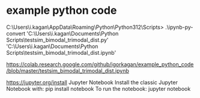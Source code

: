 # example python code

C:\Users\i.kagan\AppData\Roaming\Python\Python312\Scripts> .\ipynb-py-convert 'C:\Users\i.kagan\Documents\Python Scripts\testsim_bimodal_trimodal_dist.py' 'C:\Users\i.kagan\Documents\Python Scripts\testsim_bimodal_trimodal_dist.ipynb'

https://colab.research.google.com/github/igorkagan/example_python_code/blob/master/testsim_bimodal_trimodal_dist.ipynb


https://jupyter.org/install
Jupyter Notebook
Install the classic Jupyter Notebook with:
pip install notebook
To run the notebook:
jupyter notebook
